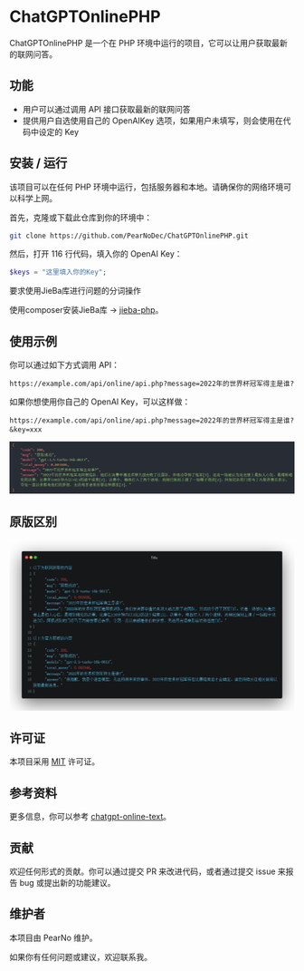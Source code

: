 # ChatGPTOnlinePHP

ChatGPTOnlinePHP 是一个在 PHP 环境中运行的项目，它可以让用户获取最新的联网问答。

## 功能

- 用户可以通过调用 API 接口获取最新的联网问答
- 提供用户自选使用自己的 OpenAIKey 选项，如果用户未填写，则会使用在代码中设定的 Key

## 安装 / 运行

该项目可以在任何 PHP 环境中运行，包括服务器和本地。请确保你的网络环境可以科学上网。

首先，克隆或下载此仓库到你的环境中：

```bash
git clone https://github.com/PearNoDec/ChatGPTOnlinePHP.git
```

然后，打开 116 行代码，填入你的 OpenAI Key：

```php
$keys = "这里填入你的Key";
```

要求使用JieBa库进行问题的分词操作

使用composer安装JieBa库 -> [jieba-php](https://github.com/fukuball/jieba-php)。

## 使用示例

你可以通过如下方式调用 API：

```
https://example.com/api/online/api.php?message=2022年的世界杯冠军得主是谁?
```

如果你想使用你自己的 OpenAI Key，可以这样做：

```
https://example.com/api/online/api.php?message=2022年的世界杯冠军得主是谁?&key=xxx
```

![Image text](success.png)

## 原版区别

![Image text](difference.png)

## 许可证

本项目采用 [MIT](LICENSE) 许可证。

## 参考资料

更多信息，你可以参考 [chatgpt-online-text](https://github.com/PearNoDec/chatgpt-online-text)。

## 贡献

欢迎任何形式的贡献。你可以通过提交 PR 来改进代码，或者通过提交 issue 来报告 bug 或提出新的功能建议。

## 维护者

本项目由 PearNo 维护。

如果你有任何问题或建议，欢迎联系我。
